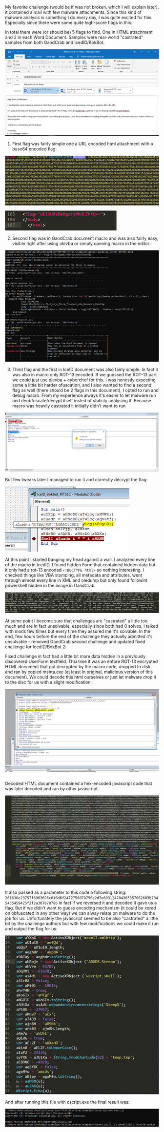 My favorite challenge (would be if was not broken, which I will explain later), it contained a mail with few malware attachments. Since this kind of malware analysis is something I do every day, I was quite excited for this. Especially since there were some quite high-score flags in this.

In total there were (or should be) 5 flags to find. One in HTML attachment and 2 in each Word Document. Samples were real-world "castrated" samples from both GandCrab and IcedID/BokBot.

![attachments](https://github.com/lasq88/CTF/blob/main/ritsec2021/forensics/click_all_the_things/writeup/beginner/attachments.PNG)

1. First flag was fairly simple one a URL encoded html attachment with a base64 encoded flag:

![html](https://github.com/lasq88/CTF/blob/main/ritsec2021/forensics/click_all_the_things/writeup/beginner/html_attachment.PNG)

![flag](https://github.com/lasq88/CTF/blob/main/ritsec2021/forensics/click_all_the_things/writeup/beginner/flag.PNG)

2. Second flag was in GandCrab document macro and was also fairly easy, visible right after using olevba or simply opening macro in the editor:

![GCflag](https://github.com/lasq88/CTF/blob/main/ritsec2021/forensics/click_all_the_things/writeup/gandcab/macro.PNG)

3. Third flag and the first in IceID document was also fairly simple. In fact it was also in macro only ROT-13 encoded. If we guessed the ROT-13 part we could just use olevba + cyberchef for this. I was honestly expecting some a little bit harder ofuscation, and I also wanted to find a second flag as well (there should be 2 flags in this document), I opted to run and debug macro. From my experience always it's easier to let malware run and deobfuscate/decypt itself insted of staticly analysing it. Because macro was heavily castrated it initially didn't want to run

![macro](https://github.com/lasq88/CTF/blob/main/ritsec2021/forensics/click_all_the_things/writeup/iced/broken_macro.PNG)

But few tweaks later I managed to run it and correctly decrypt the flag:

![IDflag1](https://github.com/lasq88/CTF/blob/main/ritsec2021/forensics/click_all_the_things/writeup/iced/flag.PNG)

At this point I started banging my head against a wall. I analyzed every line of the macro in IcedID, I found hidden Form that contained hidden data but it only had a rot-13 encoded `<!DOCTYPE html>` so nothing interesting. I checked things like VBA stomping, all metadata and attributes, went through almost every line in XML and oledump but only found followint powershell hidden in the image in GandCrab:

![powershell](https://github.com/lasq88/CTF/blob/main/ritsec2021/forensics/click_all_the_things/writeup/gandcab/powerhsell.PNG)

At some point I become sure that challenges are "castrated" a little too much and are in fact unsolvable, especially since both had 0 solves. I talked with mods few times but every time they assured me it's solvable. In the end, few hours before the end of the challenge they actually admitted it's unsolvable - removed GandCrab second challenge and updated fixed challenge for IcedID/BokBot 2:

Fixed challenge in fact had a little bit more data hidden in a previously discovered UserForm textfield. Thsi time it was an entore ROT-13 encrypted HTML document that got decrypted by the macro code, dropped to disk and ran by copied mshta.exe (at least in original, malicious version of this document). We could decode this html ourselves or just let malware drop it to the disc for us with a slight modification:

![drop_html](https://github.com/lasq88/CTF/blob/main/ritsec2021/forensics/click_all_the_things/writeup/iced/iceid_fixed_file.PNG)

Decoded HTML document contained a hex-encoded javascript code that was later decoded and ran by other javascript.

![decoded_html](https://github.com/lasq88/CTF/blob/main/ritsec2021/forensics/click_all_the_things/writeup/iced/iceid_fixed_html.PNG)

It also passed as a parameter to this code a following string: `261636e23757f6963696c616d6f2472756078756e2d7e603124704365357662603b7345435459425f2f2a307878786` in fact if we reversed it and decoded it gave us a flag. But if we didn't want to guess encoding mechanizm (it could be xored on obfuscated in any other way) we can alway relate on malware to do the job for us. Unfortunately the javascript seemed to be also "castrated" a little bit by the challenge authors but with few modifications we could make it run and output the flag for us:

![javscript](https://github.com/lasq88/CTF/blob/main/ritsec2021/forensics/click_all_the_things/writeup/iced/iceid_fixed_js.PNG)

And after running this file with cscript.exe the final result was:

![IDflag2](https://github.com/lasq88/CTF/blob/main/ritsec2021/forensics/click_all_the_things/writeup/iced/iceid_fixed_flag.PNG)

